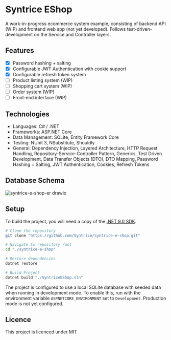 # Syntrice EShop 

A work-in-progress ecommerce system example, consisting of backend API (WIP) and frontend web app (not yet developed).
Follows test-driven-development on the Service and Controller layers.

## Features

- [x] Password hashing + salting
- [x] Configurable JWT Authentication with cookie support
- [x] Configurable refresh token system
- [ ] Product listing system (WIP)
- [ ] Shopping cart system (WIP)
- [ ] Order system (WIP)
- [ ] Front-end interface (WIP)

## Technologies

- Languages: C# / .NET
- Frameworks: ASP.NET Core
- Data Management: SQLite, Entity Framework Core
- Testing: NUnit 3, NSubstitute, Shouldly
- General: Dependency Injection, Layered Architecture, HTTP Request Handling, Repository-Service-Controller Pattern, Generics, Test Driven Development, Data Transfer Objects (DTO), DTO Mapping, Password Hashing + Salting, JWT Authentication, Cookies, Refresh Tokens

## Database Schema

![syntrice-e-shop-er drawio](https://github.com/user-attachments/assets/a5864a83-cfc0-4145-8d79-19f624f48946)

## Setup
To build the project, you will need a copy of the [.NET 9.0 SDK](https://dotnet.microsoft.com/en-us/download/dotnet/9.0).

```bash
# Clone the repository
git clone "https://github.com/Syntrice/syntrice-e-shop.git"

# Navigate to repository root
cd "./syntrice-e-shop"

# Restore dependencies
dotnet restore

# Build Project
dotnet build "./SyntriceEShop.sln"
```

The project is configured to use a local SQLite database with seeded data when running in development mode. To enable this, run with the environment variable `ASPNETCORE_ENVIRONMENT` set to `Development`. Production mode is not yet configured.

## Licence

This project is licenced under MIT


